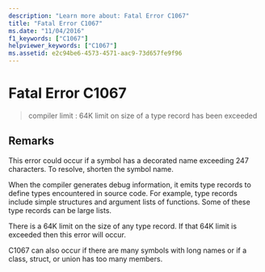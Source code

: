 ```yaml
---
description: "Learn more about: Fatal Error C1067"
title: "Fatal Error C1067"
ms.date: "11/04/2016"
f1_keywords: ["C1067"]
helpviewer_keywords: ["C1067"]
ms.assetid: e2c94be6-4573-4571-aac9-73d657fe9f96
---
```

# Fatal Error C1067

> compiler limit : 64K limit on size of a type record has been exceeded

## Remarks

This error could occur if a symbol has a decorated name exceeding 247 characters.  To resolve, shorten the symbol name.

When the compiler generates debug information, it emits type records to define types encountered in source code.  For example, type records include simple structures and argument lists of functions.  Some of these type records can be large lists.

There is a 64K limit on the size of any type record.  If that 64K limit is exceeded then this error will occur.

C1067 can also occur if there are many symbols with long names or if a class, struct, or union has too many members.
